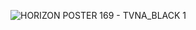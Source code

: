 ![HORIZON POSTER 169 - TVNA_BLACK 1](https://github.com/user-attachments/assets/7b6d5a73-a4f1-4439-9ac1-5caad2a23584)
